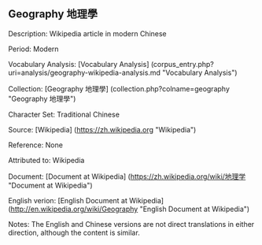 ## Geography 地理學

Description: Wikipedia article in modern Chinese

Period: Modern

Vocabulary Analysis: [Vocabulary Analysis] (corpus_entry.php?uri=analysis/geography-wikipedia-analysis.md "Vocabulary Analysis")

Collection: [Geography 地理學] (collection.php?colname=geography "Geography 地理學")

Character Set: Traditional Chinese

Source: [Wikipedia] (https://zh.wikipedia.org "Wikipedia")

Reference: None

Attributed to: Wikipedia

Document: [Document at Wikipedia] (https://zh.wikipedia.org/wiki/地理学 "Document at Wikipedia")

English verion: [English Document at Wikipedia] (http://en.wikipedia.org/wiki/Geography "English Document at Wikipedia")

Notes: The English and Chinese versions are not direct translations in either direction, although the content is similar.